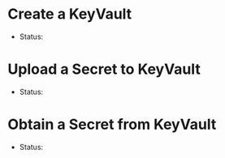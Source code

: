 # Create a KeyVault
- Status:

# Upload a Secret to KeyVault
- Status:

# Obtain a Secret from KeyVault
- Status: